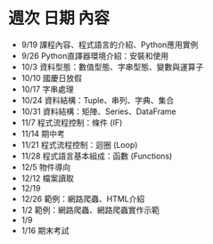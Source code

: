 # 週次 日期	內容
 - 9/19	  課程內容、程式語言的介紹、Python應用實例	
 - 9/26	  Python直譯器環境介紹：安裝和使用	
 - 10/3	  資料型態：數值型態、字串型態、變數與運算子	
 - 10/10	國慶日放假	
 - 10/17	字串處理	
 - 10/24	資料結構：Tuple、串列、字典、集合	
 - 10/31	資料結構：矩陣、Series、DataFrame	
 - 11/7	  程式流程控制：條件 (IF)	
 - 11/14	期中考	
 - 11/21	程式流程控制：迴圈 (Loop)	
 - 11/28	程式語言基本組成：函數 (Functions)	
 - 12/5	  物件導向	
 - 12/12	檔案讀取	
 - 12/19	
 - 12/26	範例：網路爬蟲、HTML介紹	
 - 1/2	  範例：網路爬蟲、網路爬蟲實作示範	
 - 1/9	
 - 1/16	期末考試

